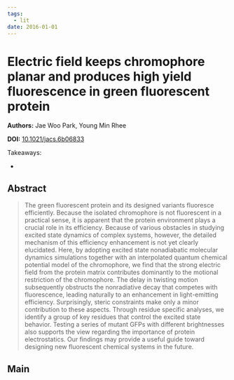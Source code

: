 ```yaml
---
tags:
  - lit
date: 2016-01-01
---
```


# Electric field keeps chromophore planar and produces high yield fluorescence in green fluorescent protein

**Authors:** Jae Woo Park, Young Min Rhee

**DOI:** [10.1021/jacs.6b06833](https://doi.org/10.1021/jacs.6b06833)

<!-- more -->

Takeaways:

-

## Abstract

> The green fluorescent protein and its designed variants fluoresce efficiently. Because the isolated chromophore is not fluorescent in a practical sense, it is apparent that the protein environment plays a crucial role in its efficiency. Because of various obstacles in studying excited state dynamics of complex systems, however, the detailed mechanism of this efficiency enhancement is not yet clearly elucidated. Here, by adopting excited state nonadiabatic molecular dynamics simulations together with an interpolated quantum chemical potential model of the chromophore, we find that the strong electric field from the protein matrix contributes dominantly to the motional restriction of the chromophore. The delay in twisting motion subsequently obstructs the nonradiative decay that competes with fluorescence, leading naturally to an enhancement in light-emitting efficiency. Surprisingly, steric constraints make only a minor contribution to these aspects. Through residue specific analyses, we identify a group of key residues that control the excited state behavior. Testing a series of mutant GFPs with different brightnesses also supports the view regarding the importance of protein electrostatics. Our findings may provide a useful guide toward designing new fluorescent chemical systems in the future.

## Main

